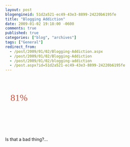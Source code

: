 ```yaml
---
layout: post
blogengineid: 51d2a521-ec49-43e3-8899-24220b6195fe
title: "Blogging Addiction"
date: 2009-01-02 19:18:00 -0600
comments: true
published: true
categories: ["blog", "archives"]
tags: ["General"]
redirect_from: 
  - /post/2009/01/02/Blogging-Addiction.aspx
  - /post/2009/01/02/Blogging-Addiction
  - /post/2009/01/02/blogging-addiction
  - /post.aspx?id=51d2a521-ec49-43e3-8899-24220b6195fe
---
```

<!-- more -->


<a style="background: url('http://www.oneplusyou.com/q/img/bb_badges/blog_addiction.jpg'); color: #d64b32; text-decoration: none; display: block; width: 286px; height: 128px; padding-top: 50px; padding-left: 17px; -moz-background-clip: -moz-initial; -moz-background-origin: -moz-initial; -moz-background-inline-policy: -moz-initial; font-family: Times New Roman,sans-serif; font-size: 30px" href="http://www.oneplusyou.com/bb/blog_addiction">81%<span style="display: none">How Addicted to Blogging Are You?</span></a>



Is that a bad thing?...

